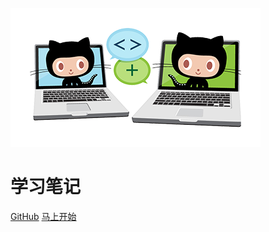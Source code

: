![logo](./images/icon.png)

# 学习笔记

[<i class="iconfont icon-github"></i> GitHub](https://github.com/wugenqiang/CS-Notes)
[马上开始 <i class="iconfont icon-get"></i>](#main)